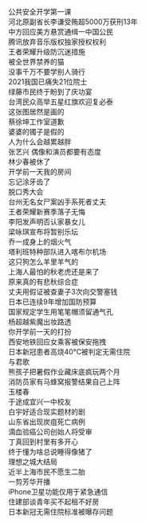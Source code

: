 公共安全开学第一课  
河北原副省长李谦受贿超5000万获刑13年  
中方回应美方悬赏通缉一中国公民  
腾讯放弃音乐版权独家授权权利  
王者荣耀升级防沉迷措施  
被全世界禁养的猫  
没事千万不要学别人骑行  
2021我国已痛失21位院士  
绿藤市民终于盼到了庆功宴  
台湾民众高举五星红旗欢迎复必泰  
这张图居然是画的  
蔡徐坤工作室道歉  
婆婆的镯子是假的  
人为什么会越累越胖  
张艺兴 偶像和演员都要有态度  
林少春被休了  
开学前一天我的房间  
忘记涂牙齿了  
脱口秀大会  
台州无名女尸案凶手系死者丈夫  
王者荣耀新赛季落子无悔  
李阳发声明否认家暴女儿  
梁咏琪宣布将暂别乐坛  
乔一成身上的烟火气  
塔利班特种部队进入喀布尔机场  
这只狗怎么羊里羊气的  
上海人最怕的秋老虎还是来了  
原来真的有悲秋综合症  
丈夫用假证被查妻子3次向交警塞钱  
日本已连续9年增加国防预算  
国家规定学生用笔笔帽须留通气孔  
杨超越紫魔出妆路透  
你开学前一天的打扮  
西安地铁回应女乘客被保安拖拽  
日本新冠患者高烧40℃被判定无需住院  
与君歌  
熊孩子把暑假作业藏床底疯玩两个月  
消防员家有马蜂窝报警结果自己上阵  
玉楼春  
于途成宜兴一中校友  
白宇好适合现实题材的剧  
山东省出现炭疽死亡病例  
滴血验癌公司创始人将受审  
丁真回到村里有多开心  
终于懂为啥总说睡得像猪了  
理想之城大结局  
近半上海市民不愿生二胎  
一剪芳华开播  
iPhone卫星功能仅用于紧急通信  
住建部谈青年买不起租不好房  
日本新冠无需住院标准被曝存问题  
